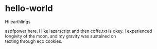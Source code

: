# hello-world

Hi earthlings

asdfpower here, I like lazarscript and then coffe.txt is okey. I experienced longivity of the moon, and my gravity was sustained on  
texting through eco cookies.  

